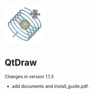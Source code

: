 <img width="128" src="qtdraw_logo.png">

# QtDraw

Changes in version 1.1.3

- add documents and install_guide.pdf.
